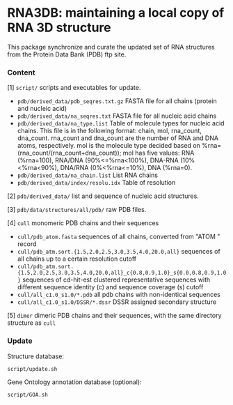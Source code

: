 # RNA3DB: maintaining a local copy of RNA 3D structure #

This package synchronize and curate the updated set of RNA structures from the Protein Data Bank (PDB) ftp site.

### Content ###
[1] ``script/`` scripts and executables for update.
- ``pdb/derived_data/pdb_seqres.txt.gz`` FASTA file for all chains (protein and nucleic acid)
- ``pdb/derived_data/na_seqres.txt`` FASTA file for all nucleic acid chains
- ``pdb/derived_data/na_type.list`` Table of molecule types for nucleic acid chains. This file is in the following format: chain, mol, rna_count, dna_count. rna_count and dna_count are the number of RNA and DNA atoms, respectively. mol is the molecule type decided based on %rna=(rna_count/(rna_count+dna_count)); mol has five values: RNA (%rna=100), RNA/DNA (90%<=%rna<100%), DNA-RNA (10%<%rna<90%), DNA/RNA (0%<%rna<=10%), DNA (%rna=0).
- ``pdb/derived_data/na_chain.list`` List RNA chains
- ``pdb/derived_data/index/resolu.idx`` Table of resolution

[2] ``pdb/derived_data/`` list and sequence of nucleic acid structures.

[3] ``pdb/data/structures/all/pdb/`` raw PDB files.

[4] ``cull`` monomeric PDB chains and their sequences
- ``cull/pdb_atom.fasta`` sequences of all chains, converted from "ATOM  " record
- ``cull/pdb_atm.sort.{1.5,2.0,2.5,3.0,3.5,4.0,20.0,all}`` sequences of all chains up to a certain resolution cutoff
- ``cull/pdb_atm.sort.{1.5,2.0,2.5,3.0,3.5,4.0,20.0,all}_c{0.8,0.9,1.0}_s{0.0,0.8,0.9,1.0}`` sequences of cd-hit-est clustered representative sequences with different sequence identity (c) and sequence coverage (s) cutoff
- ``cull/all_c1.0_s1.0/*.pdb`` all pdb chains with non-identical sequences 
- ``cull/all_c1.0_s1.0/DSSR/*.dssr`` DSSR assigned secondary structure 

[5] ``dimer`` dimeric PDB chains and their sequences, with the same directory structure as ``cull``

### Update ###

Structure database:
```bash
script/update.sh
```

Gene Ontology annotation database (optional):
```bash
script/GOA.sh
```
